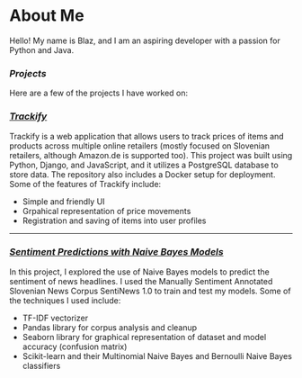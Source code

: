 # About Me
Hello! My name is Blaz, and I am an aspiring developer with a passion for Python and Java.

### *Projects*
Here are a few of the projects I have worked on:

### *[Trackify](https://github.com/blazskufca/Trackify)*
Trackify is a web application that allows users to track prices of items and products across multiple online retailers (mostly focused on Slovenian retailers, although Amazon.de is supported too). This project was built using Python, Django, and JavaScript, and it utilizes a PostgreSQL database to store data. The repository also includes a Docker setup for deployment. Some of the features of Trackify include:

- Simple and friendly UI
- Grpahical representation of price movements
- Registration and saving of items into user profiles

- - -

### *[Sentiment Predictions with Naive Bayes Models](https://github.com/blazskufca/Sentiment-predictions-with-Naive-Bayes-models)*
In this project, I explored the use of Naive Bayes models to predict the sentiment of news headlines. I used the Manually Sentiment Annotated Slovenian News Corpus SentiNews 1.0 to train and test my models. Some of the techniques I used include:

- TF-IDF vectorizer
- Pandas library for corpus analysis and cleanup
- Seaborn library for graphical representation of dataset and model accuracy (confusion matrix)
- Scikit-learn and their Multinomial Naive Bayes and Bernoulli Naive Bayes classifiers
